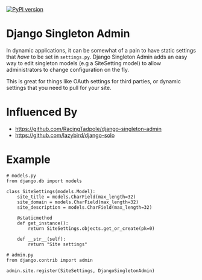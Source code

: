 
[![PyPI version](https://badge.fury.io/py/django-singleton-admin-2.svg)](https://badge.fury.io/py/django-singleton-admin-2)

# Django Singleton Admin
In dynamic applications, it can be somewhat of a pain to have static settings that *have* to be set in `settings.py`. Django Singleton Admin adds an easy way to edit singleton models (e.g a SiteSetting model) to allow administrators to change configuration on the fly.

This is great for things like OAuth settings for third parties, or dynamic settings that you need to pull for your site. 

# Influenced By
* https://github.com/RacingTadpole/django-singleton-admin
* https://github.com/lazybird/django-solo

# Example
```
# models.py
from django.db import models

class SiteSettings(models.Model):
    site_title = models.CharField(max_length=32)
    site_domain = models.CharField(max_length=32)
    site_description = models.CharField(max_length=32)

    @staticmethod
    def get_instance():
        return SiteSettings.objects.get_or_create(pk=0)
        
    def __str__(self):
        return "Site settings"
```

```
# admin.py
from django.contrib import admin

admin.site.register(SiteSettings, DjangoSingletonAdmin)
```
